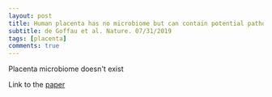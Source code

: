 ```yaml
---
layout: post
title: Human placenta has no microbiome but can contain potential pathogens
subtitle: de Goffau et al. Nature. 07/31/2019
tags: [placenta]
comments: true
---
```

Placenta microbiome doesn't exist

Link to the [paper](www.nature.com/articles/s41586-019-1451-5)
